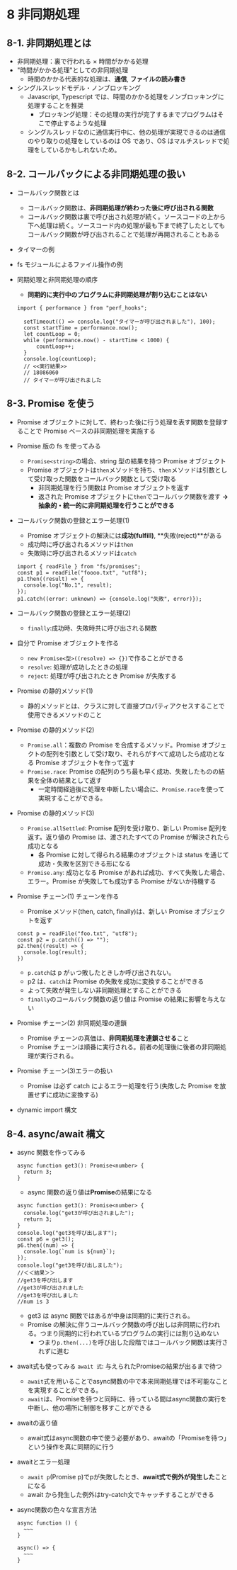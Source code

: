 # 8 非同期処理

## 8-1. 非同期処理とは

- 非同期処理：裏で行われる × 時間がかかる処理
- "時間がかかる処理"としての非同期処理
  - 時間のかかる代表的な処理は、**通信**, **ファイルの読み書き**
- シングルスレッドモデル・ノンブロッキング
  - Javascript, Typescript では、時間のかかる処理をノンブロッキングに処理することを推奨
    - ブロッキング処理：その処理の実行が完了するまでプログラムはそこで停止するような処理
  - シングルスレッドなのに通信実行中に、他の処理が実現できるのは通信のやり取りの処理をしているのは OS であり、OS はマルチスレッドで処理をしているかもしれないため。

## 8-2. コールバックによる非同期処理の扱い

- コールバック関数とは
  - コールバック関数は、**非同期処理が終わった後に呼び出される関数**
  - コールバック関数は裏で呼び出され処理が続く。ソースコードの上から下へ処理は続く。ソースコード内の処理が最も下まで終了したとしてもコールバック関数が呼び出されることで処理が再開されることもある
- タイマーの例
- fs モジュールによるファイル操作の例
- 同期処理と非同期処理の順序

  - **同期的に実行中のプログラムに非同期処理が割り込むことはない**

  ```
  import { performance } from "perf_hooks";

    setTimeout(() => console.log("タイマーが呼び出されました"), 100);
    const startTime = performance.now();
    let countLoop = 0;
    while (performance.now() - startTime < 1000) {
        countLoop++;
    }
    console.log(countLoop);
    // <<実行結果>>
    // 18086060
    // タイマーが呼び出されました
  ```

## 8-3. Promise を使う

- Promise オブジェクトに対して、終わった後に行う処理を表す関数を登録することで Promise ベースの非同期処理を実施する
- Promise 版の fs を使ってみる
  - `Promise<string>`の場合、string 型の結果を持つ Promise オブジェクト
  - Promise オブジェクトは`then`メソッドを持ち、`then`メソッドは引数として受け取った関数をコールバック関数として受け取る
    - 非同期処理を行う関数は Promise オブジェクトを返す
    - 返された Promise オブジェクトに`then`でコールバック関数を渡す
      **→ 抽象的・統一的に非同期処理を行うことができる**
- コールバック関数の登録とエラー処理(1)

  - Promise オブジェクトの解決には**成功(fulfill)**, **失敗(reject)**がある
  - 成功時に呼び出されるメソッドは`then`
  - 失敗時に呼び出されるメソッドは`catch`

  ```
  import { readFile } from "fs/promises";
  const p1 = readFile("foooo.txt", "utf8");
  p1.then((result) => {
    console.log("No.1", result);
  });
  p1.catch((error: unknown) => {console.log("失敗", error)});
  ```

- コールバック関数の登録とエラー処理(2)

  - `finally`:成功時、失敗時共に呼び出される関数

- 自分で Promise オブジェクトを作る

  - `new Promise<型>((resolve) => {})`で作ることができる
  - `resolve`: 処理が成功したときの処理
  - `reject`: 処理が呼び出されたとき Promise が失敗する

- Promise の静的メソッド(1)
  - 静的メソッドとは、クラスに対して直接プロパティアクセスすることで使用できるメソッドのこと
- Promise の静的メソッド(2)
  - `Promise.all`：複数の Promise を合成するメソッド。Promise オブジェクトの配列を引数として受け取り、それらがすべて成功したら成功となる Promise オブジェクトを作って返す
  - `Promise.race`: Promise の配列のうち最も早く成功、失敗したものの結果を全体の結果として返す
    - 一定時間経過後に処理を中断したい場合に、`Promise.race`を使って実現することができる。
- Promise の静的メソッド(3)
  - `Promise.allSettled`: Promise 配列を受け取り、新しい Promise 配列を返す。返り値の Promise は、渡されたすべての Promise が解決されたら成功となる
    - 各 Promise に対して得られる結果のオブジェクトは status を通じて成功・失敗を区別できる形になる
  - `Promise.any`: 成功となる Promise があれば成功、すべて失敗した場合、エラー。Promise が失敗しても成功する Promise がないか待機する
- Promise チェーン(1) チェーンを作る
  - Promise メソッド(then, catch, finally)は、新しい Promise オブジェクトを返す
  ```
  const p = readFile("foo.txt", "utf8");
  const p2 = p.catch(() => "");
  p2.then((result) => {
    console.log(result);
  })
  ```
  - `p.catch`は p がぃつ敗したときしか呼び出されない。
  - p2 は、`catch`は Promise の失敗を成功に変換することができる
  - よって失敗が発生しない非同期処理とすることができる
  - `finally`のコールバック関数の返り値は Promise の結果に影響を与えない
- Promise チェーン(2) 非同期処理の連鎖
  - Promise チェーンの真価は、**非同期処理を連鎖させる**こと
  - Promise チェーンは順番に実行される。前者の処理後に後者の非同期処理が実行される。
- Promise チェーン(3)エラーの扱い
  - Promise は必ず catch によるエラー処理を行う(失敗した Promise を放置せずに成功に変換する)
- dynamic import 構文

## 8-4. async/await 構文

- async 関数を作ってみる
  ```
  async function get3(): Promise<number> {
    return 3;
  }
  ```
  - async 関数の返り値は**Promise**の結果になる
  ```
  async function get3(): Promise<number> {
    console.log("get3が呼び出されました");
    return 3;
  }
  console.log("get3を呼び出します");
  const p6 = get3();
  p6.then((num) => {
    console.log(`num is ${num}`);
  });
  console.log("get3を呼び出しました");
  //＜＜結果＞＞
  //get3を呼び出します
  //get3が呼び出されました
  //get3を呼び出しました
  //num is 3
  ```
  - get3 は async 関数ではあるが中身は同期的に実行される。
  - Promise の解決に伴うコールバック関数の呼び出しは非同期に行われる。つまり同期的に行われているプログラムの実行には割り込めない
    - つまり`p.then(...)`を呼び出した段階ではコールバック関数は実行されずに進む
  
- await式も使ってみる
  `await 式`: 与えられたPromiseの結果が出るまで待つ
  - `await`式を用いることでasync関数の中で本来同期処理では不可能なことを実現することができる。
  - `await`は、Promiseを待つと同時に、待っている間はasync関数の実行を中断し、他の場所に制御を移すことができる
- awaitの返り値
  - await式はasync関数の中で使う必要があり、awaitの「Promiseを待つ」という操作を真に同期的に行う

- awaitとエラー処理
  - `await p`(Promise p)でpが失敗したとき、**await式で例外が発生した**ことになる
  - await から発生した例外はtry-catch文でキャッチすることができる
- async関数の色々な宣言方法
  ```
  async function () {
    ~~~
  }
  ```
  ```
  async() => {
    ~~~
  }
  ```
